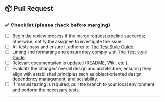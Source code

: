## 📦 Pull Request

### ✅ Checklist (please check before merging)

- [ ] Begin the review process if the merge request pipeline succeeds; otherwise, notify the assignee to investigate the issue.
- [ ] All tests pass and ensure it adheres to [The Test Style Guide](https://docs.google.com/document/d/1nfCO2mEDiPWqMuZ-Rbq0rGeMAVCTItiVwyoXwZszEuQ/edit?tab=t.0#heading=h.bd4xo9yklh77).
- [ ] Linting and formatting and ensure they comply with [The Test Style Guide](https://bitex-doc.nobitex.ir/doc/explorer-team-code-style-hmuDlNlHS4).
- [ ] Relevant documentation is updated (README, Wiki, etc.).
- [ ] Evaluate the changes' overall design and architecture, ensuring they align with established principles such as object-oriented design, dependency management, and scalability.
- [ ] If manual testing is required, pull the branch to your local environment and perform the necessary tests.

---
